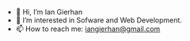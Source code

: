 - 👋 Hi, I’m Ian Gierhan
- 👀 I’m interested in Sofware and Web Development.
- 📫 How to reach me: iangierhan@gmail.com

<!---
iangierhan/iangierhan is a ✨ special ✨ repository because its `README.md` (this file) appears on your GitHub profile.
You can click the Preview link to take a look at your changes.
--->

